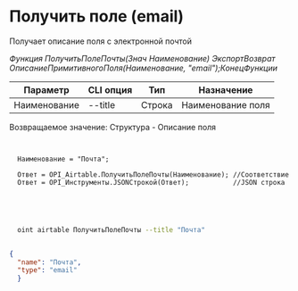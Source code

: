 ﻿---
sidebar_position: 8
---

# Получить поле (email)
 Получает описание поля с электронной почтой


*Функция ПолучитьПолеПочты(Знач Наименование) ЭкспортВозврат ОписаниеПримитивногоПоля(Наименование, "email");КонецФункции*

  | Параметр | CLI опция | Тип | Назначение |
  |-|-|-|-|
  | Наименование | --title | Строка | Наименование поля |

  
  Возвращаемое значение:   Структура -  Описание поля

```bsl title="Пример кода"
	
  
  Наименование = "Почта";
  
  Ответ = OPI_Airtable.ПолучитьПолеПочты(Наименование); //Соответствие
  Ответ = OPI_Инструменты.JSONСтрокой(Ответ);           //JSON строка
  

	
```

```sh title="Пример команды CLI"
    
  oint airtable ПолучитьПолеПочты --title "Почта"

```


```json title="Результат"

{
  "name": "Почта",
  "type": "email"
  }

```
